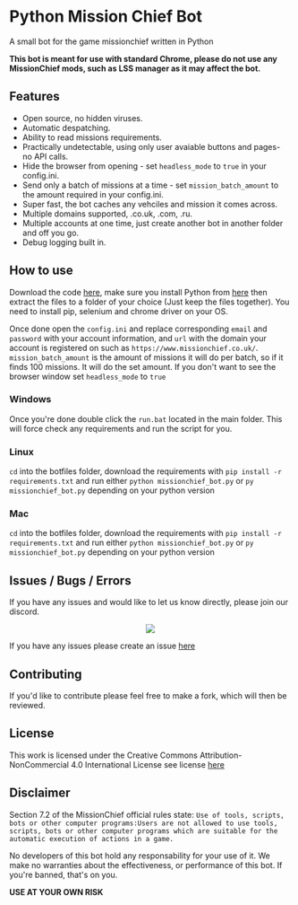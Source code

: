 # Python Mission Chief Bot

A small bot for the game missionchief written in Python

**This bot is meant for use with standard Chrome, please do not use any MissionChief mods, such as LSS manager as it may affect the bot.**

## Features
- Open source, no hidden viruses.
- Automatic despatching.
- Ability to read missions requirements.
- Practically undetectable, using only user avaiable buttons and pages- no API calls.
- Hide the browser from opening - set `headless_mode` to `true` in your config.ini.
- Send only a batch of missions at a time - set `mission_batch_amount` to the amount required in your config.ini.
- Super fast, the bot caches any vehciles and mission it comes across.
- Multiple domains supported, .co.uk, .com, .ru.
- Multiple accounts at one time, just create another bot in another folder and off you go.
- Debug logging built in.


## How to use
Download the code [here](https://github.com/codesidian/Python-MissionChiefBot/archive/master.zip), make sure you install Python from [here](https://www.python.org/downloads/) then extract the files to a folder of your choice (Just keep the files together). You need to install pip, selenium and chrome driver on your OS.

Once done open the `config.ini` and replace corresponding `email` and `password` with your account information, and `url` with the domain your account is registered on such as `https://www.missionchief.co.uk/`. 
`mission_batch_amount` is the amount of missions it will do per batch, so if it finds 100 missions. It will do the set amount.
If you don't want to see the browser window set `headless_mode` to `true`

### Windows
Once you're done double click the `run.bat` located in the main folder. This will force check any requirements and run the script for you. 

### Linux
 `cd` into the botfiles folder, download the requirements with `pip install -r requirements.txt` and run either `python missionchief_bot.py` or `py missionchief_bot.py` depending on your python version
 
 ### Mac
 `cd` into the botfiles folder, download the requirements with `pip install -r requirements.txt` and run either `python missionchief_bot.py` or `py missionchief_bot.py` depending on your python version


## Issues / Bugs / Errors

If you have any issues and would like to let us know directly, please join our discord.
<p align="center">
  <a href="https://discord.gg/DshUEeg">
    <img src="https://discordapp.com/api/guilds/676191159638425620/widget.png?style=banner2" />
  </a>
</p>

If you have any issues please create an issue [here](https://github.com/codesidian/Python-MissionChiefBot/issues)


## Contributing

If you'd like to contribute please feel free to make a fork, which will then be reviewed.


## License
This work is licensed under the Creative Commons Attribution-NonCommercial 4.0 International License
see license [here](https://github.com/codesidian/Python-MissionChiefBot/blob/master/LICENSE.md)

## Disclaimer
Section 7.2 of the MissionChief official rules state:
`Use of tools, scripts, bots or other computer programs:Users are not allowed to use tools, scripts, bots or other computer programs which are suitable for the automatic execution of actions in a game.`

No developers of this bot hold any responsability for your use of it. We make no warranties about the effectiveness, or performance of this bot. If you're banned, that's on you. 

**USE AT YOUR OWN RISK**
